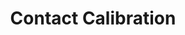 ---
title: Contact Calibration
order: 1
img:
publications:
  - date: 2018-05-21
    img:
    vid: /assets/images/contact-calib-short.mp4
    title: "Self-Calibration of Mobile Manipulator Kinematic and Sensor Extrinsic Parameters Through Contact-Based Interaction"
    authors: "Oliver Limoyo, <b>Trevor Ablett</b>, Filip Maric, Luke Volpatti and Jonathan Kelly"
    venue: "In Proceedings of the 2018 IEEE International Conference on Robotics and Automation (ICRA), Brisbane, Australia, 21 - 25 May 2018"
    note:
    doi: https://doi.org/10.1109/ICRA.2018.8460658
    links:
        preprint: https://arxiv.org/abs/1803.06406
        video: https://www.youtube.com/watch?v=cz9UB-BcGA0
---